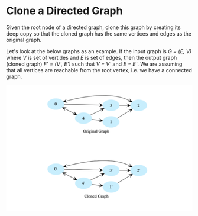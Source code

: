 # Clone a Directed Graph

Given the root node of a directed graph, clone this graph by creating its deep
copy so that the cloned graph has the same vertices and edges as the original
graph.

Let's look at the below graphs as an example. If the input graph is _G = (E, V)_
where _V_ is set of vertides and _E_ is set of edges, then the output graph 
(cloned graph) _F' = (V', E')_ such that _V = V'_ and _E = E'_. We are assuming
that all vertices are reachable from the root vertex, i.e. we have a connected
graph.

<img src="clone-graph.png">
